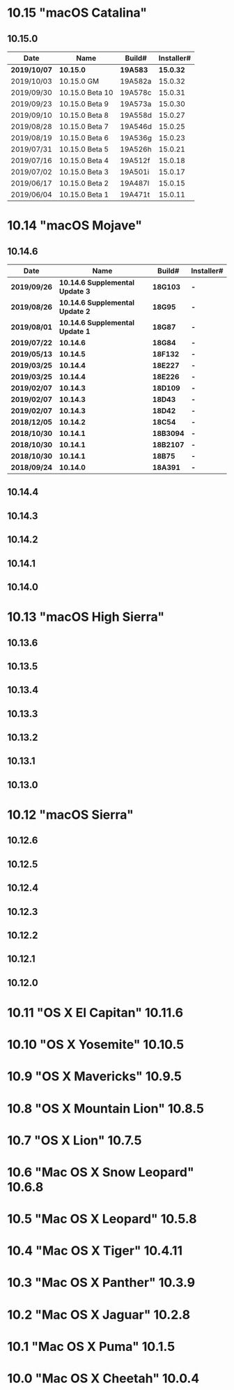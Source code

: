 # 10.15 "macOS Catalina"
## 10.15.0
Date | Name | Build# | Installer#
--- | --- | --- | ---
**2019/10/07** | **10.15.0**         | **19A583**  | **15.0.32**
2019/10/03 | 10.15.0 GM      | 19A582a | 15.0.32
2019/09/30 | 10.15.0 Beta 10 | 19A578c | 15.0.31
2019/09/23 | 10.15.0 Beta 9  | 19A573a | 15.0.30
2019/09/10 | 10.15.0 Beta 8  | 19A558d | 15.0.27
2019/08/28 | 10.15.0 Beta 7  | 19A546d | 15.0.25
2019/08/19 | 10.15.0 Beta 6  | 19A536g | 15.0.23
2019/07/31 | 10.15.0 Beta 5  | 19A526h | 15.0.21
2019/07/16 | 10.15.0 Beta 4  | 19A512f | 15.0.18
2019/07/02 | 10.15.0 Beta 3  | 19A501i | 15.0.17
2019/06/17 | 10.15.0 Beta 2  | 19A487l | 15.0.15
2019/06/04 | 10.15.0 Beta 1  | 19A471t | 15.0.11
# 10.14 "macOS Mojave"
## 10.14.6
Date | Name | Build# | Installer#
--- | --- | --- | ---
**2019/09/26** | **10.14.6 Supplemental Update 3** | **18G103**   | **-**
**2019/08/26** | **10.14.6 Supplemental Update 2** | **18G95**    | **-**
**2019/08/01** | **10.14.6 Supplemental Update 1** | **18G87**    | **-**
**2019/07/22** | **10.14.6**                       | **18G84**    | **-**
**2019/05/13** | **10.14.5**                       | **18F132**   | **-**
**2019/03/25** | **10.14.4**                       | **18E227**   | **-**
**2019/03/25** | **10.14.4**                       | **18E226**   | **-**
**2019/02/07** | **10.14.3**                       | **18D109**   | **-**
**2019/02/07** | **10.14.3**                       | **18D43**    | **-**
**2019/02/07** | **10.14.3**                       | **18D42**    | **-**
**2018/12/05** | **10.14.2**                       | **18C54**    | **-**
**2018/10/30** | **10.14.1**                       | **18B3094**  | **-**
**2018/10/30** | **10.14.1**                       | **18B2107**  | **-**
**2018/10/30** | **10.14.1**                       | **18B75**    | **-**
**2018/09/24** | **10.14.0**                       | **18A391**   | **-**

## 10.14.4
## 10.14.3
## 10.14.2
## 10.14.1
## 10.14.0
# 10.13 "macOS High Sierra"
## 10.13.6
## 10.13.5
## 10.13.4
## 10.13.3
## 10.13.2
## 10.13.1
## 10.13.0
# 10.12 "macOS Sierra"
## 10.12.6
## 10.12.5
## 10.12.4
## 10.12.3
## 10.12.2
## 10.12.1
## 10.12.0
# 10.11 "OS X El Capitan"	10.11.6
# 10.10 "OS X Yosemite"	10.10.5
# 10.9  "OS X Mavericks"	10.9.5
# 10.8  "OS X Mountain Lion"	10.8.5
# 10.7  "OS X Lion"	10.7.5
# 10.6  "Mac OS X Snow Leopard"	10.6.8
# 10.5  "Mac OS X Leopard"	10.5.8
# 10.4  "Mac OS X Tiger"	10.4.11
# 10.3  "Mac OS X Panther"	10.3.9
# 10.2  "Mac OS X Jaguar"	10.2.8
# 10.1  "Mac OS X Puma"	10.1.5
# 10.0  "Mac OS X Cheetah"	10.0.4
